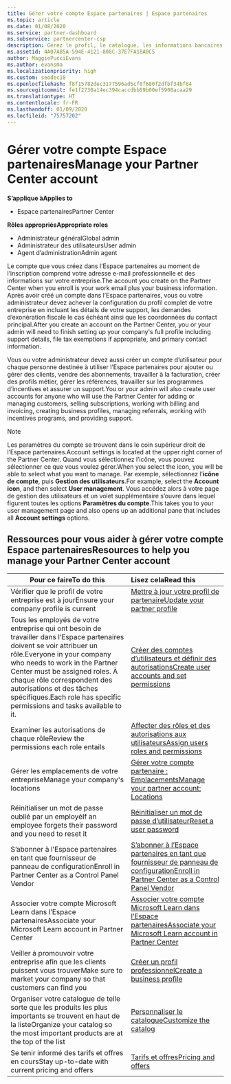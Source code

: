 ```yaml
---
title: Gérer votre compte Espace partenaires | Espace partenaires
ms.topic: article
ms.date: 01/08/2020
ms.service: partner-dashboard
ms.subservice: partnercenter-csp
description: Gérez le profil, le catalogue, les informations bancaires et fiscales, les rôles et les autorisations de votre entreprise dans l’Espace partenaires.
ms.assetid: 4A07A85A-594E-4121-808C-37E7FA18A0C5
author: MaggiePucciEvans
ms.author: evansma
ms.localizationpriority: high
ms.custom: seodec18
ms.openlocfilehash: f8f15782dec3177596ad5cf0f680f2dfbf34bf84
ms.sourcegitcommit: fe1f2730a14ec394caccdbb59b00ef5908acaa29
ms.translationtype: HT
ms.contentlocale: fr-FR
ms.lasthandoff: 01/09/2020
ms.locfileid: "75757202"
---
```

# <a name="manage-your-partner-center-account"></a><span data-ttu-id="9e5e2-103">Gérer votre compte Espace partenaires</span><span class="sxs-lookup"><span data-stu-id="9e5e2-103">Manage your Partner Center account</span></span>

<span data-ttu-id="9e5e2-104">**S’applique à**</span><span class="sxs-lookup"><span data-stu-id="9e5e2-104">**Applies to**</span></span>

-  <span data-ttu-id="9e5e2-105">Espace partenaires</span><span class="sxs-lookup"><span data-stu-id="9e5e2-105">Partner Center</span></span>

<span data-ttu-id="9e5e2-106">**Rôles appropriés**</span><span class="sxs-lookup"><span data-stu-id="9e5e2-106">**Appropriate roles**</span></span>
-   <span data-ttu-id="9e5e2-107">Administrateur général</span><span class="sxs-lookup"><span data-stu-id="9e5e2-107">Global admin</span></span>
-   <span data-ttu-id="9e5e2-108">Administrateur des utilisateurs</span><span class="sxs-lookup"><span data-stu-id="9e5e2-108">User admin</span></span>
-   <span data-ttu-id="9e5e2-109">Agent d’administration</span><span class="sxs-lookup"><span data-stu-id="9e5e2-109">Admin agent</span></span>

<span data-ttu-id="9e5e2-110">Le compte que vous créez dans l’Espace partenaires au moment de l’inscription comprend votre adresse e-mail professionnelle et des informations sur votre entreprise.</span><span class="sxs-lookup"><span data-stu-id="9e5e2-110">The account you create on the Partner Center when you enroll is your work email plus your business information.</span></span> <span data-ttu-id="9e5e2-111">Après avoir créé un compte dans l’Espace partenaires, vous ou votre administrateur devez achever la configuration du profil complet de votre entreprise en incluant les détails de votre support, les demandes d’exonération fiscale le cas échéant ainsi que les coordonnées du contact principal.</span><span class="sxs-lookup"><span data-stu-id="9e5e2-111">After you create an account on the Partner Center, you or your admin will need to finish setting up your company's full profile including support details, file tax exemptions if appropriate, and primary contact information.</span></span> 

<span data-ttu-id="9e5e2-112">Vous ou votre administrateur devez aussi créer un compte d’utilisateur pour chaque personne destinée à utiliser l’Espace partenaires pour ajouter ou gérer des clients, vendre des abonnements, travailler à la facturation, créer des profils métier, gérer les références, travailler sur les programmes d’incentives et assurer un support.</span><span class="sxs-lookup"><span data-stu-id="9e5e2-112">You or your admin will also create user accounts for anyone who will use the Partner Center for adding or managing customers, selling subscriptions, working with billing and invoicing, creating business profiles, managing referrals, working with incentives programs, and providing support.</span></span>

>[!NOTE]
><span data-ttu-id="9e5e2-113">Les paramètres du compte se trouvent dans le coin supérieur droit de l’Espace partenaires.</span><span class="sxs-lookup"><span data-stu-id="9e5e2-113">Account settings is located at the upper right corner of the Partner Center.</span></span> <span data-ttu-id="9e5e2-114">Quand vous sélectionnez l’icône, vous pouvez sélectionner ce que vous voulez gérer.</span><span class="sxs-lookup"><span data-stu-id="9e5e2-114">When you select the icon, you will be able to select what you want to manage.</span></span> <span data-ttu-id="9e5e2-115">Par exemple, sélectionnez l’**icône de compte**, puis **Gestion des utilisateurs**.</span><span class="sxs-lookup"><span data-stu-id="9e5e2-115">For example, select the **Account icon**, and then select **User management**.</span></span> <span data-ttu-id="9e5e2-116">Vous accédez alors à votre page de gestion des utilisateurs et un volet supplémentaire s’ouvre dans lequel figurent toutes les options **Paramètres du compte**.</span><span class="sxs-lookup"><span data-stu-id="9e5e2-116">This takes you to your user management page and also opens up an additional pane that includes all **Account settings** options.</span></span>


## <a name="resources-to-help-you-manage-your-partner-center-account"></a><span data-ttu-id="9e5e2-117">Ressources pour vous aider à gérer votre compte Espace partenaires</span><span class="sxs-lookup"><span data-stu-id="9e5e2-117">Resources to help you manage your Partner Center account</span></span>

|<span data-ttu-id="9e5e2-118">**Pour ce faire**</span><span class="sxs-lookup"><span data-stu-id="9e5e2-118">**To do this**</span></span>   |<span data-ttu-id="9e5e2-119">**Lisez cela**</span><span class="sxs-lookup"><span data-stu-id="9e5e2-119">**Read this**</span></span>   |
|-----------------------|:-----------------------|
|<span data-ttu-id="9e5e2-120">Vérifier que le profil de votre entreprise est à jour</span><span class="sxs-lookup"><span data-stu-id="9e5e2-120">Ensure your company profile is current</span></span>   |[<span data-ttu-id="9e5e2-121">Mettre à jour votre profil de partenaire</span><span class="sxs-lookup"><span data-stu-id="9e5e2-121">Update your partner profile</span></span>](update-your-partner-profile.md)|
|<span data-ttu-id="9e5e2-122">Tous les employés de votre entreprise qui ont besoin de travailler dans l’Espace partenaires doivent se voir attribuer un rôle.</span><span class="sxs-lookup"><span data-stu-id="9e5e2-122">Everyone in your company who needs to work in the Partner Center must be assigned roles.</span></span> <span data-ttu-id="9e5e2-123">À chaque rôle correspondent des autorisations et des tâches spécifiques.</span><span class="sxs-lookup"><span data-stu-id="9e5e2-123">Each role has specific permissions and tasks available to it.</span></span>|[<span data-ttu-id="9e5e2-124">Créer des comptes d’utilisateurs et définir des autorisations</span><span class="sxs-lookup"><span data-stu-id="9e5e2-124">Create user accounts and set permissions</span></span>](create-user-accounts-and-set-permissions.md)|
|<span data-ttu-id="9e5e2-125">Examiner les autorisations de chaque rôle</span><span class="sxs-lookup"><span data-stu-id="9e5e2-125">Review the permissions each role entails</span></span>|[<span data-ttu-id="9e5e2-126">Affecter des rôles et des autorisations aux utilisateurs</span><span class="sxs-lookup"><span data-stu-id="9e5e2-126">Assign users roles and permissions</span></span>](permissions-overview.md)
|<span data-ttu-id="9e5e2-127">Gérer les emplacements de votre entreprise</span><span class="sxs-lookup"><span data-stu-id="9e5e2-127">Manage your company's locations</span></span>|[<span data-ttu-id="9e5e2-128">Gérer votre compte partenaire : Emplacements</span><span class="sxs-lookup"><span data-stu-id="9e5e2-128">Manage your partner account: Locations</span></span>](manage-locations.md)
|<span data-ttu-id="9e5e2-129">Réinitialiser un mot de passe oublié par un employé</span><span class="sxs-lookup"><span data-stu-id="9e5e2-129">If an employee forgets their password and you need to reset it</span></span>  |[<span data-ttu-id="9e5e2-130">Réinitialiser un mot de passe d’utilisateur</span><span class="sxs-lookup"><span data-stu-id="9e5e2-130">Reset a user password</span></span>](reset-a-user-password.md)|
|<span data-ttu-id="9e5e2-131">S’abonner à l’Espace partenaires en tant que fournisseur de panneau de configuration</span><span class="sxs-lookup"><span data-stu-id="9e5e2-131">Enroll in Partner Center as a Control Panel Vendor</span></span>|[<span data-ttu-id="9e5e2-132">S’abonner à l’Espace partenaires en tant que fournisseur de panneau de configuration</span><span class="sxs-lookup"><span data-stu-id="9e5e2-132">Enroll in Partner Center as a Control Panel Vendor</span></span>](enroll-as-cpv.md)|
|<span data-ttu-id="9e5e2-133">Associer votre compte Microsoft Learn dans l’Espace partenaires</span><span class="sxs-lookup"><span data-stu-id="9e5e2-133">Associate your Microsoft Learn account in Partner Center</span></span>|[<span data-ttu-id="9e5e2-134">Associer votre compte Microsoft Learn dans l’Espace partenaires</span><span class="sxs-lookup"><span data-stu-id="9e5e2-134">Associate your Microsoft Learn account in Partner Center</span></span>](ms-learn-associate.md)|
|<span data-ttu-id="9e5e2-135">Veiller à promouvoir votre entreprise afin que les clients puissent vous trouver</span><span class="sxs-lookup"><span data-stu-id="9e5e2-135">Make sure to market your company so that customers can find you</span></span>   |[<span data-ttu-id="9e5e2-136">Créer un profil professionnel</span><span class="sxs-lookup"><span data-stu-id="9e5e2-136">Create a business profile</span></span>](create-a-marketing-profile.md)|
|<span data-ttu-id="9e5e2-137">Organiser votre catalogue de telle sorte que les produits les plus importants se trouvent en haut de la liste</span><span class="sxs-lookup"><span data-stu-id="9e5e2-137">Organize your catalog so the most important products are at the top of the list</span></span>   |[<span data-ttu-id="9e5e2-138">Personnaliser le catalogue</span><span class="sxs-lookup"><span data-stu-id="9e5e2-138">Customize the catalog</span></span>](customize-the-catalog.md)|
|<span data-ttu-id="9e5e2-139">Se tenir informé des tarifs et offres en cours</span><span class="sxs-lookup"><span data-stu-id="9e5e2-139">Stay up-to-date with current pricing and offers</span></span>   |[<span data-ttu-id="9e5e2-140">Tarifs et offres</span><span class="sxs-lookup"><span data-stu-id="9e5e2-140">Pricing and offers</span></span>](pricing-and-offers.md)|













 

 



